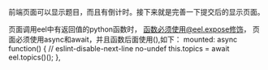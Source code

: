 前端页面可以显示题目，而且有倒计时。接下来就是完善一下提交后的显示页面。



页面调用eel中有返回值的python函数时，
函数必须使用@eel.expose修饰，
页面必须使用async和await，并且函数后面使用(),如下：
mounted: async function() {
    // eslint-disable-next-line no-undef
    this.topics = await eel.topics()();
  },